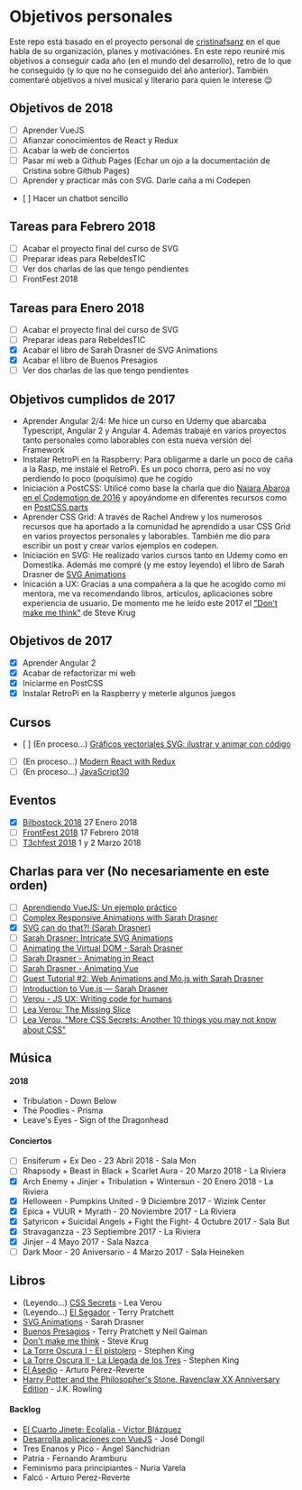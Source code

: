 # Objetivos personales

Este repo está basado en el proyecto personal de [cristinafsanz](https://github.com/cristinafsanz/personal-goals) en el que habla de su organización, planes y motivaciónes. En este repo reuniré mis objetivos a conseguir cada año (en el mundo del desarrollo), retro de lo que he conseguido (y lo que no he conseguido del año anterior). También comentaré objetivos a nivel musical y literario para quien le interese 😌

## Objetivos de 2018

* [ ] Aprender VueJS
* [ ] Afianzar conocimientos de React y Redux
* [ ] Acabar la web de conciertos
* [ ] Pasar mi web a Github Pages (Echar un ojo a la documentación de Cristina sobre Github Pages)
* [ ] Aprender y practicar más con SVG. Darle caña a mi Codepen
* [ ] Hacer un chatbot sencillo

## Tareas para Febrero 2018

* [ ] Acabar el proyecto final del curso de SVG
* [ ] Preparar ideas para RebeldesTIC
* [ ] Ver dos charlas de las que tengo pendientes
* [ ] FrontFest 2018

## Tareas para Enero 2018

* [ ] Acabar el proyecto final del curso de SVG
* [ ] Preparar ideas para RebeldesTIC
* [x] Acabar el libro de Sarah Drasner de SVG Animations
* [x] Acabar el libro de Buenos Presagios
* [ ] Ver dos charlas de las que tengo pendientes

## Objetivos cumplidos de 2017

* Aprender Angular 2/4: Me hice un curso en Udemy que abarcaba Typescript, Angular 2 y Angular 4. Además trabajé en varios proyectos tanto personales como laborables con esta nueva versión del Framework
* Instalar RetroPi en la Raspberry: Para obligarme a darle un poco de caña a la Rasp, me instalé el RetroPi. Es un poco chorra, pero así no voy perdiendo lo poco (poquísimo) que he cogido
* Iniciación a PostCSS: Utilicé como base la charla que dio [Naiara Abaroa en el Codemotion de 2016](https://www.youtube.com/watch?v=7peIFggDH8M) y apoyándome en diferentes recursos como en [PostCSS.parts](https://www.postcss.parts/)
* Aprender CSS Grid: A través de Rachel Andrew y los numerosos recursos que ha aportado a la comunidad he aprendido a usar CSS Grid en varios proyectos personales y laborables. También me dio para escribir un post y crear varios ejemplos en codepen.
* Iniciación en SVG: He realizado varios cursos tanto en Udemy como en Domestika. Además me compré (y me estoy leyendo) el libro de Sarah Drasner de [SVG Animations](http://shop.oreilly.com/product/0636920045335.do)
* Inicación a UX: Gracias a una compañera a la que he acogido como mi mentora, me va recomendando libros, artículos, aplicaciones sobre experiencia de usuario. De momento me he leído este 2017 el ["Don't make me think"](https://www.amazon.es/Dont-Think-Revisited-Voices-Matter/dp/0321965515/ref=sr_1_1?ie=UTF8&qid=1514295977&sr=8-1&keywords=dont+make+me+think) de Steve Krug

## Objetivos de 2017

* [x] Aprender Angular 2
* [x] Acabar de refactorizar mi web
* [x] Iniciarme en PostCSS
* [x] Instalar RetroPi en la Raspberry y meterle algunos juegos

## Cursos

* [ ] (En proceso...) [Gráficos vectoriales SVG: ilustrar y animar con código](https://www.domestika.org/es/courses/169-graficos-vectoriales-svg-ilustrar-y-animar-con-codigo/course)
* [ ] (En proceso...) [Modern React with Redux](https://www.udemy.com/react-redux/)
* [ ] (En proceso...) [JavaScript30](https://javascript30.com/)

## Eventos

* [x] [Bilbostock 2018](http://bilbostack.com/) 27 Enero 2018
* [ ] [FrontFest 2018](https://frontfest.es/) 17 Febrero 2018
* [ ] [T3chfest 2018](https://t3chfest.uc3m.es/2018/) 1 y 2 Marzo 2018

## Charlas para ver (No necesariamente en este orden)

* [ ] [Aprendiendo VueJS: Un ejemplo práctico](https://www.youtube.com/watch?v=7ftXSVWOwcg)
* [ ] [Complex Responsive Animations with Sarah Drasner ](https://www.youtube.com/watch?v=BTyKwxf60s4&t=4s)
* [x] [SVG can do that?! (Sarah Drasner) ](https://www.youtube.com/watch?v=ADXX4fmWHbo)
* [ ] [Sarah Drasner: Intricate SVG Animations](https://www.youtube.com/watch?v=wc8ovZZ78SY)
* [ ] [Animating the Virtual DOM - Sarah Drasner](https://www.youtube.com/watch?v=W5AdUcJDHo0)
* [ ] [Sarah Drasner - Animating in React](https://www.youtube.com/watch?v=QlmaI7x7SYo)
* [ ] [Sarah Drasner - Animating Vue](https://www.youtube.com/watch?v=gJDyhmL9O_E)
* [ ] [Guest Tutorial #2: Web Animations and Mo.js with Sarah Drasner](https://www.youtube.com/watch?v=yRxWa8lXasI)
* [ ] [Introduction to Vue.js — Sarah Drasner](https://www.youtube.com/watch?v=TGW-z1bIWyg)
* [ ] [Verou - JS UX: Writing code for humans](https://www.youtube.com/watch?v=gweY3L0YA1Y&t=53s)
* [ ] [Lea Verou: The Missing Slice](https://www.youtube.com/watch?v=eVnUDTtOLE0)
* [ ] [Lea Verou, "More CSS Secrets: Another 10 things you may not know about CSS"](https://www.youtube.com/watch?v=3ikye7Qc7Ak)

## Música

#### 2018

* Tribulation - Down Below
* The Poodles - Prisma
* Leave's Eyes - Sign of the Dragonhead

#### Conciertos

* [ ] Ensiferum + Ex Deo - 23 Abril 2018 - Sala Mon
* [ ] Rhapsody + Beast in Black + Scarlet Aura - 20 Marzo 2018 - La Riviera
* [x] Arch Enemy + Jinjer + Tribulation + Wintersun - 20 Enero 2018 - La Riviera
* [x] Helloween - Pumpkins United - 9 Diciembre 2017 - Wizink Center
* [x] Epica + VUUR + Myrath - 20 Noviembre 2017 - La Riviera
* [x] Satyricon + Suicidal Angels + Fight the Fight- 4 Octubre 2017 - Sala But
* [x] Stravaganzza - 23 Septiembre 2017 - La Riviera
* [x] Jinjer - 4 Mayo 2017 - Sala Nazca
* [ ] Dark Moor - 20 Aniversario - 4 Marzo 2017 - Sala Heineken

## Libros

* (Leyendo...) [CSS Secrets](http://shop.oreilly.com/product/0636920031123.do) - Lea Verou
* (Leyendo...) [El Segador](https://www.casadellibro.com/libro-el-segador-mundodisco-11--la-muerte-2--los-magos-3/9788497599931/927764) - Terry Pratchett
* [SVG Animations](http://shop.oreilly.com/product/0636920045335.do) - Sarah Drasner
* [Buenos Presagios](https://www.casadellibro.com/libro-buenos-presagios/9788448040253/1247904) - Terry Pratchett y Neil Gaiman
* [Don't make me think](https://www.amazon.es/Dont-Think-Revisited-Voices-Matter/dp/0321965515/ref=sr_1_1?ie=UTF8&qid=1514295977&sr=8-1&keywords=dont+make+me+think) - Steve Krug
* [La Torre Oscura I - El pistolero](https://www.amazon.es/pistolero-BEST-SELLER-Stephen-King/dp/8466338500/ref=sr_1_2?ie=UTF8&qid=1514297496&sr=8-2&keywords=libros+la+torre+oscura) - Stephen King
* [La Torre Oscura II - La Llegada de los Tres](https://www.amazon.es/llegada-tres-Torre-Oscura-SELLER/dp/8466340580/ref=sr_1_1?ie=UTF8&qid=1514297496&sr=8-1&keywords=libros+la+torre+oscura) - Stephen King
* [El Asedio](https://www.casadellibro.com/libro-el-asedio/9788420405551/1653255) - Arturo Pérez-Reverte
* [Harry Potter and the Philosopher's Stone. Ravenclaw XX Anniversary Edition](https://harrypotter.bloomsbury.com/uk/harry-potter-and-the-philosophers-stone-ravenclaw-9781408883785/?ewid=1614) - J.K. Rowling

#### Backlog

* [El Cuarto Jinete: Ecolalia - Víctor Blázquez](http://victorblazquez.es/el-cuarto-jinete-ecolalia/)
* [Desarrolla aplicaciones con VueJS](https://www.gitbook.com/book/jdonsan/desarrolla-aplicaciones-con-vuejs/details) - José Dongil
* Tres Enanos y Pico - Ángel Sanchidrian
* Patria - Fernando Aramburu
* Feminismo para principiantes - Nuria Varela
* Falcó - Arturo Perez-Reverte
